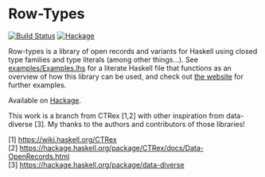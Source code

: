 Row-Types
=======

[![Build Status](https://github.com/target/row-types/actions/workflows/.github/workflows/ci.yml/badge.svg)](https://github.com/target/row-types/)
[![Hackage](https://img.shields.io/hackage/v/row-types.svg)](https://hackage.haskell.org/package/row-types)

Row-types is a library of open records and variants for Haskell using closed
type families and type literals (among other things...).
See [examples/Examples.lhs](https://raw.githubusercontent.com/target/row-types/master/examples/Examples.lhs)
for a literate Haskell file that functions as an overview of how this library can be used,
and check out [the website](https://target.github.io/row-types/) for further examples.

Available on [Hackage](https://hackage.haskell.org/package/row-types).

This work is a branch from CTRex [1,2] with other inspiration from data-diverse [3].
My thanks to the authors and contributors of those libraries!


[1] https://wiki.haskell.org/CTRex \
[2] https://hackage.haskell.org/package/CTRex/docs/Data-OpenRecords.html \
[3] https://hackage.haskell.org/package/data-diverse

